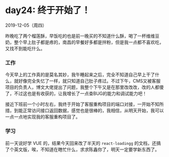 # day24: 终于开始了！
2019-12-05（周四）

昨晚吃了两个榴莲酥，早饭吃的也是前一晚买的不知道什么酥，喝了一杯维维豆奶，整个早上肚子都是疼的，南昌的早餐好多都是拌粉，但是我一点都不喜欢吃，又找不到能吃什么。

### 工作
今天早上的工作真的是莫名其妙，我午睡起来之后，完全不知道自己早上干了什么，就好像完全失忆了一样，就只知道自己肚子疼过。不过下午，CMS又被客服项目的负责人，博文大佬提出了问题，我整个下午又是在那里改改改，改的人都傻了，不过这也是有收获的，让我增长了一点查BUG的能力和调试能力吧！

接近下班前一个小时左右，我终于开始了客服重构项目的端口对接，一开始不知所措，到能正常访问接口返回数据，感觉也是很棒的，我相信，从明天开始，我可以一点一点地实现我的客服重构项目了。

### 学习
前一天说好学 VUE 的，结果今天回来改了半天的 `react-loadingg` 的文档，还搞了个英文版，唉，不知道在瞎忙什么，求求陈鑫你了，明天一定要学新东西了。
